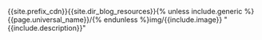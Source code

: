 {{site.prefix_cdn}}{{site.dir_blog_resources}}{% unless include.generic %}{{page.universal_name}}/{% endunless %}img/{{include.image}} "{{include.description}}"